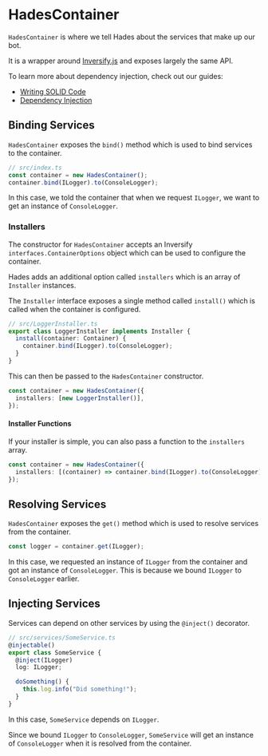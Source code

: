 # HadesContainer

`HadesContainer` is where we tell Hades about the services that make up our bot.

It is a wrapper around [Inversify.js](https://inversify.io/) and exposes largely the same API.

To learn more about dependency injection, check out our guides:

- [Writing SOLID Code](/guides/solid-code)
- [Dependency Injection](/guides/di)

## Binding Services

`HadesContainer` exposes the `bind()` method which is used to bind services to the container.

```ts
// src/index.ts
const container = new HadesContainer();
container.bind(ILogger).to(ConsoleLogger);
```

In this case, we told the container that when we request `ILogger`, we want to get an instance of `ConsoleLogger`.

### Installers

The constructor for `HadesContainer` accepts an Inversify `interfaces.ContainerOptions` object which can be used to configure the container.

Hades adds an additional option called `installers` which is an array of `Installer` instances.

The `Installer` interface exposes a single method called `install()` which is called when the container is configured.

```ts
// src/LoggerInstaller.ts
export class LoggerInstaller implements Installer {
  install(container: Container) {
    container.bind(ILogger).to(ConsoleLogger);
  }
}
```

This can then be passed to the `HadesContainer` constructor.

```ts
const container = new HadesContainer({
  installers: [new LoggerInstaller()],
});
```

#### Installer Functions

If your installer is simple, you can also pass a function to the `installers` array.

```ts
const container = new HadesContainer({
  installers: [(container) => container.bind(ILogger).to(ConsoleLogger)],
});
```

## Resolving Services

`HadesContainer` exposes the `get()` method which is used to resolve services from the container.

```ts
const logger = container.get(ILogger);
```

In this case, we requested an instance of `ILogger` from the container and got an instance of `ConsoleLogger`. This is because we bound `ILogger` to `ConsoleLogger` earlier.

## Injecting Services

Services can depend on other services by using the `@inject()` decorator.

```ts
// src/services/SomeService.ts
@injectable()
export class SomeService {
  @inject(ILogger)
  log: ILogger;

  doSomething() {
    this.log.info("Did something!");
  }
}
```

In this case, `SomeService` depends on `ILogger`.

Since we bound `ILogger` to `ConsoleLogger`, `SomeService` will get an instance of `ConsoleLogger` when it is resolved from the container.
